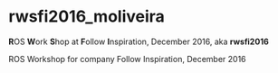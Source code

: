 # rwsfi2016_moliveira

**R**OS **W**ork **S**hop at **F**ollow **I**nspiration, December 2016, aka **rwsfi2016**

ROS Workshop for company Follow Inspiration, December 2016
